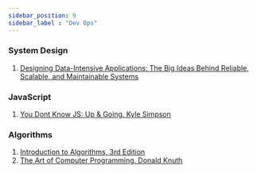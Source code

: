 ```yaml
---
sidebar_position: 9
sidebar_label : "Dev Ops"
---
```


### System Design
1. [Designing Data-Intensive Applications: The Big Ideas Behind Reliable, Scalable, and Maintainable Systems](https://www.amazon.com/Designing-Data-Intensive-Applications-Reliable-Maintainable/dp/1449373321/ref=sr_1_3?dchild=1&keywords=system+design&qid=1601444782&sr=8-3)

### JavaScript
1. [You Dont Know JS: Up & Going. Kyle Simpson](https://www.amazon.com/You-Dont-Know-JS-Going/dp/1491924462/ref=sr_1_8?dchild=1&keywords=you+dont+know+js&qid=1601444908&sr=8-8)


### Algorithms
1. [Introduction to Algorithms, 3rd Edition](https://www.amazon.com/Introduction-Algorithms-3rd-MIT-Press/dp/0262033844/ref=sr_1_2?crid=10MS08G8XTBTE&dchild=1&keywords=introduction+to+algorithms&qid=1601444994&s=books&sprefix=introduction+%2Cstripbooks%2C202&sr=1-2)
2. [The Art of Computer Programming. Donald Knuth](https://www.amazon.com/Art-Computer-Programming-Fascicle-Millennium/dp/0201853922/ref=pd_sbs_14_7?_encoding=UTF8&pd_rd_i=0201853922&pd_rd_r=a47ccd6d-6554-4dd6-8096-43e697189a4d&pd_rd_w=F1pQK&pd_rd_wg=VxkQ5&pf_rd_p=b65ee94e-1282-43fc-a8b1-8bf931f6dfab&pf_rd_r=FX9SYCKKSMQQ59R2H74Y&psc=1&refRID=FX9SYCKKSMQQ59R2H74Y)

